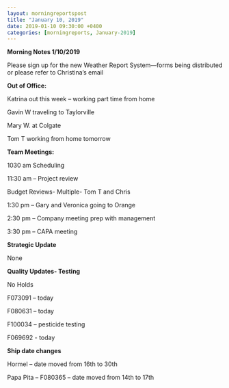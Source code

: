 ```yaml
---  
layout: morningreportspost  
title: "January 10, 2019"  
date: 2019-01-10 09:30:00 +0400  
categories: [morningreports, January-2019]  
---
```


**Morning Notes 1/10/2019**

Please sign up for the new Weather Report System—forms being distributed or
please refer to Christina’s email

**Out of Office:**

Katrina out this week – working part time from home

Gavin W traveling to Taylorville

Mary W. at Colgate

Tom T working from home tomorrow

**Team Meetings:**

1030 am Scheduling

11:30 am – Project review

Budget Reviews- Multiple- Tom T and Chris

1:30 pm – Gary and Veronica going to Orange

2:30 pm – Company meeting prep with management

3:30 pm – CAPA meeting

**Strategic Update**

None

**Quality Updates- Testing**

No Holds

F073091 – today

F080631 – today

F100034 – pesticide testing

F069692 - today

**Ship date changes**

Hormel – date moved from 16th to 30th

Papa Pita – F080365 – date moved from 14th to 17th
